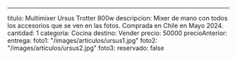 ---
titulo: Multimixer Ursus Trotter 800w
descripcion: Mixer de mano con todos los accesorios que se ven en las fotos. Comprada
  en Chile en Mayo 2024.
cantidad: 1
categoria: Cocina
destino: Vender
precio: 50000
precioAnterior: 
entrega: 
foto1: "/images/articulos/ursus1.jpg"
foto2: "/images/articulos/ursus2.jpg"
foto3: 
reservado: false
